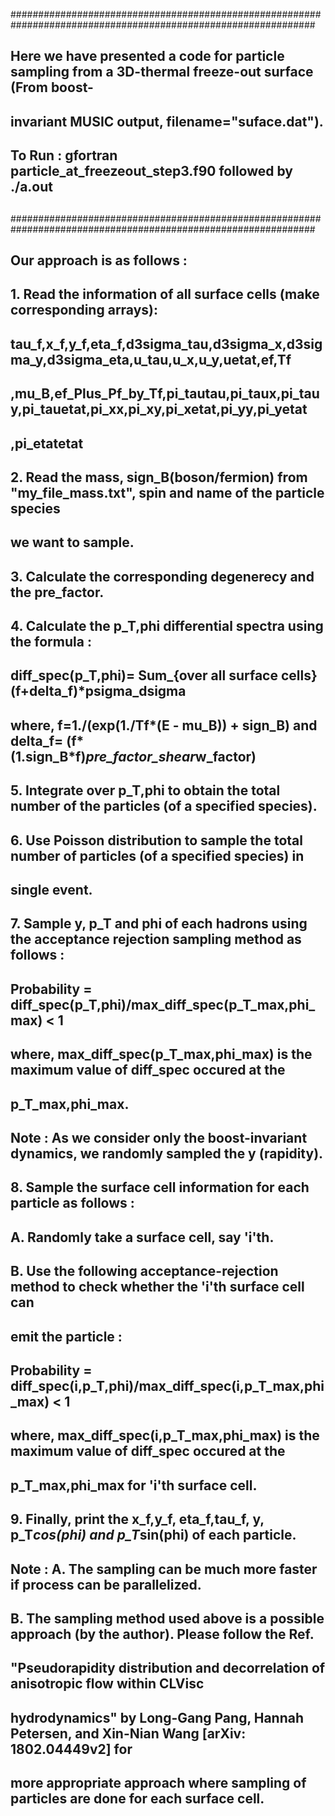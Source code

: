 
###############################################################################################################
## Here we have presented a code for particle sampling from a 3D-thermal freeze-out surface (From boost-
## invariant **MUSIC** output, filename="suface.dat"). 
##
## To Run : gfortran particle_at_freezeout_step3.f90 followed by ./a.out 
##
###############################################################################################################
## Our approach is as follows :
##       1. Read the information of all surface cells (make corresponding arrays):
##                tau_f,x_f,y_f,eta_f,d3sigma_tau,d3sigma_x,d3sigma_y,d3sigma_eta,u_tau,u_x,u_y,uetat,ef,Tf
##                ,mu_B,ef_Plus_Pf_by_Tf,pi_tautau,pi_taux,pi_tauy,pi_tauetat,pi_xx,pi_xy,pi_xetat,pi_yy,pi_yetat
##                ,pi_etatetat
##       2. Read the mass, sign_B(boson/fermion) from "my_file_mass.txt", spin and name of the particle species 
##          we want to sample.
##
##       3. Calculate the corresponding degenerecy and the pre_factor.
##       4. Calculate the p_T,phi differential spectra using the formula :
##
##           diff_spec(p_T,phi)= Sum_{over all surface cells} (f+delta_f)*psigma_dsigma
##
##           where, f=1./(exp(1./Tf*(E - mu_B)) + sign_B) and delta_f= (f*(1.sign_B*f)*pre_factor_shear*w_factor)
##
##       5. Integrate over p_T,phi to obtain the total number of the particles (of a specified species).
##       6. Use Poisson distribution to sample the total number of particles (of a specified species) in
##          single event.
##       7. Sample y, p_T and phi of each hadrons using the acceptance rejection sampling method as follows :
##              
##                   Probability = diff_spec(p_T,phi)/max_diff_spec(p_T_max,phi_max)  < 1
##              
##                   where, max_diff_spec(p_T_max,phi_max) is the maximum value of diff_spec occured at the 
##                   p_T_max,phi_max.
##
##         Note : As we consider only the boost-invariant dynamics, we randomly sampled the y (rapidity).
##
##       8.  Sample the surface cell information for each particle as follows :
##
##                  A. Randomly take a surface cell, say 'i'th.
##                  B. Use the following acceptance-rejection method to check whether the 'i'th surface cell can
##                     emit the particle :
##
##                     Probability = diff_spec(i,p_T,phi)/max_diff_spec(i,p_T_max,phi_max)  < 1
##
##                   where, max_diff_spec(i,p_T_max,phi_max) is the maximum value of diff_spec occured at the 
##                   p_T_max,phi_max for 'i'th surface cell.
##       9.   Finally, print the x_f,y_f, eta_f,tau_f, y, p_T*cos(phi) and p_T*sin(phi) of each particle.
##         
##    Note : A. The sampling can be much more faster if process can be parallelized.
##           B. The sampling method used above is a possible approach (by the author). Please follow the Ref. 
##              "Pseudorapidity distribution and decorrelation of anisotropic flow within CLVisc
##               hydrodynamics" by Long-Gang Pang, Hannah Petersen, and Xin-Nian Wang [arXiv: 1802.04449v2] for
##               more appropriate approach where sampling of particles are done for each surface cell. 
##

